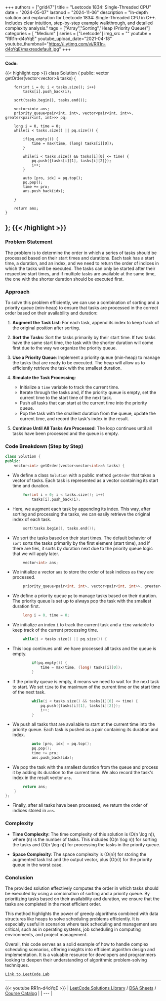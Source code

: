 
+++
authors = ["grid47"]
title = "Leetcode 1834: Single-Threaded CPU"
date = "2024-05-07"
lastmod = "2024-11-06"
description = "In-depth solution and explanation for Leetcode 1834: Single-Threaded CPU in C++. Includes clear intuition, step-by-step example walkthrough, and detailed complexity analysis."
tags = ["Array","Sorting","Heap (Priority Queue)"]
categories = [
    "Medium"
]
series = ["Leetcode"]
img_src = ""
youtube = "RR1n-d4oYqE"
youtube_upload_date="2021-04-18"
youtube_thumbnail="https://i.ytimg.com/vi/RR1n-d4oYqE/maxresdefault.jpg"
+++



---
**Code:**

{{< highlight cpp >}}
class Solution {
public:
    vector<int> getOrder(vector<vector<int>>& tasks) {
        
        for(int i = 0; i < tasks.size(); i++)
            tasks[i].push_back(i);
        
        sort(tasks.begin(), tasks.end());
        
        vector<int> ans;
        priority_queue<pair<int, int>, vector<pair<int, int>>, greater<pair<int, int>>> pq;

        long i = 0, time = 0;
        while(i < tasks.size() || pq.size()) {

            if(pq.empty()) {
                time = max(time, (long) tasks[i][0]);
            }
            
            while(i < tasks.size() && tasks[i][0] <= time) {
                pq.push({tasks[i][1], tasks[i][2]});
                i++;
            }
            
            auto [pro, idx] = pq.top();
            pq.pop();
            time += pro;
            ans.push_back(idx);

        }

        return ans;
    }
};
{{< /highlight >}}
---

### Problem Statement

The problem is to determine the order in which a series of tasks should be processed based on their start times and durations. Each task has a start time, a duration, and an index, and we need to return the order of indices in which the tasks will be executed. The tasks can only be started after their respective start times, and if multiple tasks are available at the same time, the one with the shorter duration should be executed first.

### Approach

To solve this problem efficiently, we can use a combination of sorting and a priority queue (min-heap) to ensure that tasks are processed in the correct order based on their availability and duration:

1. **Augment the Task List**: For each task, append its index to keep track of the original position after sorting.

2. **Sort the Tasks**: Sort the tasks primarily by their start time. If two tasks have the same start time, the task with the shorter duration will come first due to the way we organize the priority queue.

3. **Use a Priority Queue**: Implement a priority queue (min-heap) to manage the tasks that are ready to be executed. The heap will allow us to efficiently retrieve the task with the smallest duration.

4. **Simulate the Task Processing**:
   - Initialize a `time` variable to track the current time.
   - Iterate through the tasks and, if the priority queue is empty, set the current time to the start time of the next task.
   - Push all tasks that can start at the current time into the priority queue.
   - Pop the task with the smallest duration from the queue, update the current time, and record the task's index in the result.

5. **Continue Until All Tasks Are Processed**: The loop continues until all tasks have been processed and the queue is empty.

### Code Breakdown (Step by Step)

```cpp
class Solution {
public:
    vector<int> getOrder(vector<vector<int>>& tasks) {
```
- We define a class `Solution` with a public method `getOrder` that takes a vector of tasks. Each task is represented as a vector containing its start time and duration.

```cpp
        for(int i = 0; i < tasks.size(); i++)
            tasks[i].push_back(i);
```
- Here, we augment each task by appending its index. This way, after sorting and processing the tasks, we can easily retrieve the original index of each task.

```cpp
        sort(tasks.begin(), tasks.end());
```
- We sort the tasks based on their start times. The default behavior of `sort` sorts the tasks primarily by the first element (start time), and if there are ties, it sorts by duration next due to the priority queue logic that we will apply later.

```cpp
        vector<int> ans;
```
- We initialize a vector `ans` to store the order of task indices as they are processed.

```cpp
        priority_queue<pair<int, int>, vector<pair<int, int>>, greater<pair<int, int>>> pq;
```
- We define a priority queue `pq` to manage tasks based on their duration. The priority queue is set up to always pop the task with the smallest duration first.

```cpp
        long i = 0, time = 0;
```
- We initialize an index `i` to track the current task and a `time` variable to keep track of the current processing time.

```cpp
        while(i < tasks.size() || pq.size()) {
```
- This loop continues until we have processed all tasks and the queue is empty.

```cpp
            if(pq.empty()) {
                time = max(time, (long) tasks[i][0]);
            }
```
- If the priority queue is empty, it means we need to wait for the next task to start. We set `time` to the maximum of the current time or the start time of the next task.

```cpp
            while(i < tasks.size() && tasks[i][0] <= time) {
                pq.push({tasks[i][1], tasks[i][2]});
                i++;
            }
```
- We push all tasks that are available to start at the current time into the priority queue. Each task is pushed as a pair containing its duration and index.

```cpp
            auto [pro, idx] = pq.top();
            pq.pop();
            time += pro;
            ans.push_back(idx);
```
- We pop the task with the smallest duration from the queue and process it by adding its duration to the current time. We also record the task's index in the result vector `ans`.

```cpp
        return ans;
    }
};
```
- Finally, after all tasks have been processed, we return the order of indices stored in `ans`.

### Complexity

- **Time Complexity**: The time complexity of this solution is \(O(n \log n)\), where \(n\) is the number of tasks. This includes \(O(n \log n)\) for sorting the tasks and \(O(n \log n)\) for processing the tasks in the priority queue.

- **Space Complexity**: The space complexity is \(O(n)\) for storing the augmented task list and the output vector, plus \(O(n)\) for the priority queue in the worst case.

### Conclusion

The provided solution effectively computes the order in which tasks should be executed by using a combination of sorting and a priority queue. By prioritizing tasks based on their availability and duration, we ensure that the tasks are completed in the most efficient order.

This method highlights the power of greedy algorithms combined with data structures like heaps to solve scheduling problems efficiently. It is especially useful in scenarios where task scheduling and management are critical, such as in operating systems, job scheduling in computing environments, and project management. 

Overall, this code serves as a solid example of how to handle complex scheduling scenarios, offering insights into efficient algorithm design and implementation. It is a valuable resource for developers and programmers looking to deepen their understanding of algorithmic problem-solving techniques.

[`Link to LeetCode Lab`](https://leetcode.com/problems/single-threaded-cpu/description/)

---
{{< youtube RR1n-d4oYqE >}}
| [LeetCode Solutions Library](https://grid47.xyz/leetcode/) / [DSA Sheets](https://grid47.xyz/sheets/) / [Course Catalog](https://grid47.xyz/courses/) |
| --- |
